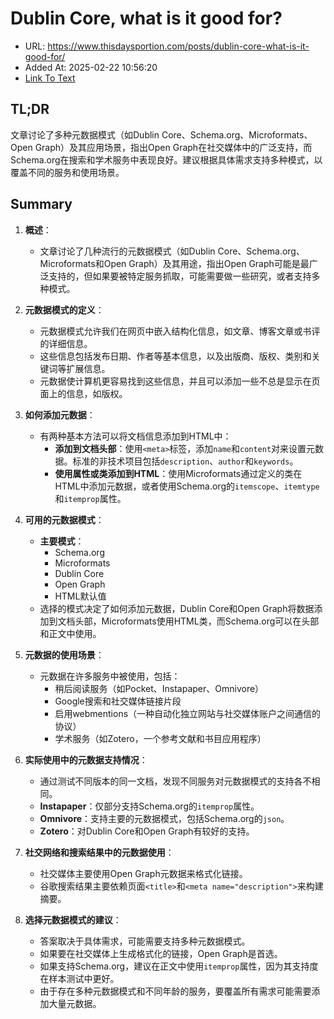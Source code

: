 # Dublin Core, what is it good for?
- URL: https://www.thisdaysportion.com/posts/dublin-core-what-is-it-good-for/
- Added At: 2025-02-22 10:56:20
- [Link To Text](2025-02-22-dublin-core,-what-is-it-good-for_raw.md)

## TL;DR
文章讨论了多种元数据模式（如Dublin Core、Schema.org、Microformats、Open Graph）及其应用场景，指出Open Graph在社交媒体中的广泛支持，而Schema.org在搜索和学术服务中表现良好。建议根据具体需求支持多种模式，以覆盖不同的服务和使用场景。

## Summary
1. **概述**：
   - 文章讨论了几种流行的元数据模式（如Dublin Core、Schema.org、Microformats和Open Graph）及其用途，指出Open Graph可能是最广泛支持的，但如果要被特定服务抓取，可能需要做一些研究，或者支持多种模式。

2. **元数据模式的定义**：
   - 元数据模式允许我们在网页中嵌入结构化信息，如文章、博客文章或书评的详细信息。
   - 这些信息包括发布日期、作者等基本信息，以及出版商、版权、类别和关键词等扩展信息。
   - 元数据使计算机更容易找到这些信息，并且可以添加一些不总是显示在页面上的信息，如版权。

3. **如何添加元数据**：
   - 有两种基本方法可以将文档信息添加到HTML中：
     - **添加到文档头部**：使用`<meta>`标签，添加`name`和`content`对来设置元数据。标准的非技术项目包括`description`、`author`和`keywords`。
     - **使用属性或类添加到HTML**：使用Microformats通过定义的类在HTML中添加元数据，或者使用Schema.org的`itemscope`、`itemtype`和`itemprop`属性。

4. **可用的元数据模式**：
   - **主要模式**：
     - Schema.org
     - Microformats
     - Dublin Core
     - Open Graph
     - HTML默认值
   - 选择的模式决定了如何添加元数据，Dublin Core和Open Graph将数据添加到文档头部，Microformats使用HTML类，而Schema.org可以在头部和正文中使用。

5. **元数据的使用场景**：
   - 元数据在许多服务中被使用，包括：
     - 稍后阅读服务（如Pocket、Instapaper、Omnivore）
     - Google搜索和社交媒体链接片段
     - 启用webmentions（一种自动化独立网站与社交媒体账户之间通信的协议）
     - 学术服务（如Zotero，一个参考文献和书目应用程序）

6. **实际使用中的元数据支持情况**：
   - 通过测试不同版本的同一文档，发现不同服务对元数据模式的支持各不相同。
   - **Instapaper**：仅部分支持Schema.org的`itemprop`属性。
   - **Omnivore**：支持主要的元数据模式，包括Schema.org的`json`。
   - **Zotero**：对Dublin Core和Open Graph有较好的支持。

7. **社交网络和搜索结果中的元数据使用**：
   - 社交媒体主要使用Open Graph元数据来格式化链接。
   - 谷歌搜索结果主要依赖页面`<title>`和`<meta name="description">`来构建摘要。

8. **选择元数据模式的建议**：
   - 答案取决于具体需求，可能需要支持多种元数据模式。
   - 如果要在社交媒体上生成格式化的链接，Open Graph是首选。
   - 如果支持Schema.org，建议在正文中使用`itemprop`属性，因为其支持度在样本测试中更好。
   - 由于存在多种元数据模式和不同年龄的服务，要覆盖所有需求可能需要添加大量元数据。
